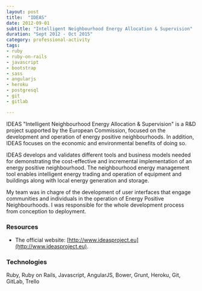 ```yaml
---
layout: post
title:  "IDEAS"
date: 2012-09-01
subtitle: "Intelligent Neighbourhood Energy Allocation & Supervision"
duration: "Sept 2012 - Oct 2015"
category: professional-activity
tags: 
- ruby
- ruby-on-rails
- javascript
- bootstrap
- sass
- angularjs
- heroku
- postgresql
- git
- gitlab

---
```


IDEAS "Intelligent Neighbourhood Energy Allocation & Supervision" is a R&D project supported by the European Commission,
focused on the development and operation of energy positive neighbourhoods. In addition, IDEAS focuses on the economic 
and environmental benefits of doing so.

IDEAS develops and validates different tools and business models needed for demonstrating the cost-effective and 
incremental implementation of an energy positive neighbourhood. The neighbourhood energy management tool enables 
intelligent energy trading and operation of equipment and buildings along with local energy generation and storage.

My team was in chagre of the development of user interfaces that engage communities and individuals in the operation of 
Energy Positive Neighbourhoods. I was responsible for the whole development process from conception to deployment.

### Resources

- The official website: [http://www.ideasproject.eu](http://www.ideasproject.eu).

### Technologies

Ruby, Ruby on Rails, Javascript, AngularJS, Bower, Grunt, Heroku, Git, GitLab, Trello 